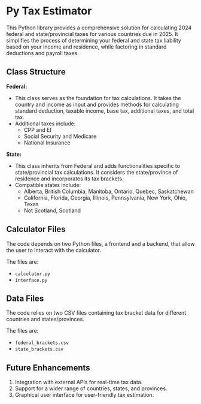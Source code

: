 # Py Tax Estimator

This Python library provides a comprehensive solution for calculating 2024 federal and state/provincial taxes for various countries due in 2025. It simplifies the process of determining your federal and state tax liability based on your income and residence, while factoring in standard deductions and payroll taxes.

## Class Structure
**Federal:**
- This class serves as the foundation for tax calculations. It takes the country and income as input and provides methods for calculating standard deduction, taxable income, base tax, additional taxes, and total tax.
- Additional taxes include:
  - CPP and EI
  - Social Security and Medicare
  - National Insurance

**State:**
- This class inherits from Federal and adds functionalities specific to state/provincial tax calculations. It considers the state/province of residence and incorporates its tax brackets.
- Compatible states include:
  - Alberta, British Columbia, Manitoba, Ontario, Quebec, Saskatchewan
  - California, Florida, Georgia, Illinois, Pennsylvania, New York, Ohio, Texas
  - Not Scotland, Scotland
 
## Calculator Files

The code depends on two Python files, a frontend and a backend, that allow the user to interact with the calculator.

The files are:
- `calculator.py`
- `interface.py`
 
## Data Files

The code relies on two CSV files containing tax bracket data for different countries and states/provinces.

The files are:
- `federal_brackets.csv`
- `state_brackets.csv`

## Future Enhancements

1. Integration with external APIs for real-time tax data.
2. Support for a wider range of countries, states, and provinces.
3. Graphical user interface for user-friendly tax estimation.

